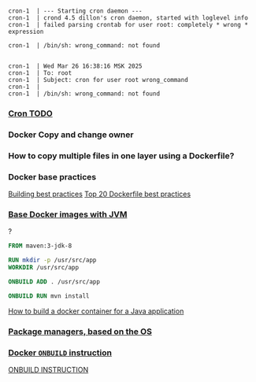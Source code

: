 ###

```text
cron-1  | --- Starting cron daemon ---
cron-1  | crond 4.5 dillon's cron daemon, started with loglevel info
cron-1  | failed parsing crontab for user root: completely * wrong * expression

cron-1  | /bin/sh: wrong_command: not found


cron-1  | Wed Mar 26 16:38:16 MSK 2025
cron-1  | To: root
cron-1  | Subject: cron for user root wrong_command
cron-1  | 
cron-1  | /bin/sh: wrong_command: not found
```

### [Cron TODO](cron/CRON.TODO.md)

### Docker Copy and change owner

### How to copy multiple files in one layer using a Dockerfile? 

### Docker base practices

[Building best practices](https://docs.docker.com/build/building/best-practices/)
[Top 20 Dockerfile best practices](https://sysdig.com/learn-cloud-native/dockerfile-best-practices/)


### [Base Docker images with JVM](docs/Base.Docker.images.md#base-docker-images-with-jvm)

?
```Dockerfile
FROM maven:3-jdk-8

RUN mkdir -p /usr/src/app
WORKDIR /usr/src/app

ONBUILD ADD . /usr/src/app

ONBUILD RUN mvn install
```

[How to build a docker container for a Java application](https://stackoverflow.com/questions/31696439/how-to-build-a-docker-container-for-a-java-application/31710204#31710204)

### [Package managers, based on the OS](docs/Base.Docker.images.md#package-managers-based-on-the-os)

### [Docker `ONBUILD` instruction](https://stackoverflow.com/questions/34863114/dockerfile-onbuild-instruction)

[ONBUILD INSTRUCTION](https://docs.docker.com/reference/dockerfile/#onbuild)

